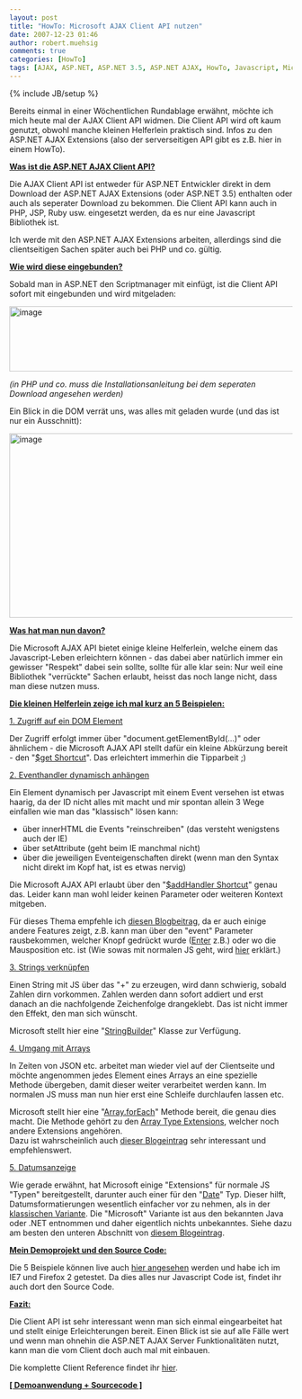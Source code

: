 ```yaml
---
layout: post
title: "HowTo: Microsoft AJAX Client API nutzen"
date: 2007-12-23 01:46
author: robert.muehsig
comments: true
categories: [HowTo]
tags: [AJAX, ASP.NET, ASP.NET 3.5, ASP.NET AJAX, HowTo, Javascript, Microsoft]
---
```

{% include JB/setup %}
<p>Bereits einmal in einer Wöchentlichen Rundablage erwähnt, möchte ich mich heute mal der AJAX Client API widmen. Die Client API wird oft kaum genutzt, obwohl manche kleinen Helferlein praktisch sind. Infos zu den ASP.NET AJAX Extensions (also der serverseitigen API gibt es z.B. hier in einem HowTo).</p> <p><strong><u>Was ist die ASP.NET AJAX Client API?</u></strong></p> <p>Die AJAX Client API ist entweder für ASP.NET Entwickler direkt in dem Download der ASP.NET AJAX Extensions (oder ASP.NET 3.5) enthalten oder auch als seperater Download zu bekommen. Die Client API kann auch in PHP, JSP, Ruby usw. eingesetzt werden, da es nur eine Javascript Bibliothek ist.</p> <p>Ich werde mit den ASP.NET AJAX Extensions arbeiten, allerdings sind die clientseitigen Sachen später auch bei PHP und co. gültig.</p> <p><strong><u>Wie wird diese eingebunden?</u></strong></p> <p>Sobald man in ASP.NET den Scriptmanager mit einfügt, ist die Client API sofort mit eingebunden und wird mitgeladen:</p> <p><a href="{{BASE_PATH}}/assets/wp-images/image191.png"><img style="border-top-width: 0px; border-left-width: 0px; border-bottom-width: 0px; border-right-width: 0px" height="116" alt="image" src="{{BASE_PATH}}/assets/wp-images/image-thumb170.png" width="538" border="0"></a> </p> <p><em>(in PHP und co. muss die Installationsanleitung bei dem seperaten Download angesehen werden)</em></p> <p>Ein Blick in die DOM verrät uns, was alles mit geladen wurde (und das ist nur ein Ausschnitt):</p> <p><a href="{{BASE_PATH}}/assets/wp-images/image192.png"><img style="border-top-width: 0px; border-left-width: 0px; border-bottom-width: 0px; border-right-width: 0px" height="328" alt="image" src="{{BASE_PATH}}/assets/wp-images/image-thumb171.png" width="545" border="0"></a> </p> <p><strong><u>Was hat man nun davon?</u></strong></p> <p> Die Microsoft AJAX API bietet einige kleine Helferlein, welche einem das Javascript-Leben erleichtern können - das dabei aber natürlich immer ein gewisser "Respekt" dabei sein sollte, sollte für alle klar sein: Nur weil eine Bibliothek "verrückte" Sachen erlaubt, heisst das noch lange nicht, dass man diese nutzen muss.</p> <p><strong><u>Die kleinen Helferlein zeige ich mal kurz an 5 Beispielen:</u></strong></p> <p><u>1. Zugriff auf ein DOM Element</u></p> <p>Der Zugriff erfolgt immer über "document.getElementById(...)" oder ähnlichem - die Microsoft AJAX API stellt dafür ein kleine Abkürzung bereit - den "<a href="http://asp.net/AJAX/Documentation/Live/ClientReference/Global/GetShortCutMethod.aspx" target="_blank">$get Shortcut</a>". Das erleichtert immerhin die Tipparbeit ;)</p> <p><u>2. Eventhandler dynamisch anhängen</u></p> <p>Ein Element dynamisch per Javascript mit einem Event versehen ist etwas haarig, da der ID nicht alles mit macht und mir spontan allein 3 Wege einfallen wie man das "klassisch" lösen kann:</p> <ul> <li>über innerHTML die Events "reinschreiben" (das versteht wenigstens auch der IE)</li> <li>über setAttribute (geht beim IE manchmal nicht)</li> <li>über die jeweiligen Eventeigenschaften direkt (wenn man den Syntax nicht direkt im Kopf hat, ist es etwas nervig)</li></ul> <p>Die Microsoft AJAX API erlaubt über den "<a href="http://asp.net/AJAX/Documentation/Live/ClientReference/Global/AddHandlerShortcutMethod.aspx" target="_blank">$addHandler Shortcut</a>" genau das. Leider kann man wohl leider keinen Parameter oder weiteren Kontext mitgeben.</p> <p>Für dieses Thema empfehle ich <a href="http://encosia.com/2007/11/15/exploring-one-of-ms-ajaxs-often-overlooked-features/" target="_blank">diesen Blogbeitrag</a>, da er auch einige andere Features zeigt, z.B. kann man über den "event" Parameter rausbekommen, welcher Knopf gedrückt wurde (<a href="http://asp.net/AJAX/Documentation/Live/ClientReference/Sys.UI/KeyEnum/default.aspx" target="_blank">Enter</a> z.B.) oder wo die Mausposition etc. ist (Wie sowas mit normalen JS geht, wird <a href="{{BASE_PATH}}/2007/11/27/howto-javascript-mouse-over-mousepositionen-fr-details/" target="_blank">hier</a> erklärt.)</p> <p><u>3. Strings verknüpfen</u></p> <p>Einen String mit JS über das "+" zu erzeugen, wird dann schwierig, sobald Zahlen dirn vorkommen. Zahlen werden dann sofort addiert und erst danach an die nachfolgende Zeichenfolge drangeklebt. Das ist nicht immer den Effekt, den man sich wünscht.</p> <p>Microsoft stellt hier eine "<a href="http://asp.net/AJAX/Documentation/Live/ClientReference/Sys/StringBuilderClass/default.aspx" target="_blank">StringBuilder</a>" Klasse zur Verfügung.</p> <p><u>4. Umgang mit Arrays</u></p> <p>In Zeiten von JSON etc. arbeitet man wieder viel auf der Clientseite und möchte angenommen jedes Element eines Arrays an eine spezielle Methode übergeben, damit dieser weiter verarbeitet werden kann. Im normalen JS muss man nun hier erst eine Schleife durchlaufen lassen etc.</p> <p>Microsoft stellt hier eine "<a href="http://asp.net/AJAX/Documentation/Live/ClientReference/Global/JavascriptTypeExtensions/arrayTypeExt/ArrayForEachFunc.aspx" target="_blank">Array.forEach</a>" Methode bereit, die genau dies macht. Die Methode gehört zu den <a href="http://asp.net/AJAX/Documentation/Live/ClientReference/Global/JavascriptTypeExtensions/arrayTypeExt/default.aspx" target="_blank">Array Type Extensions</a>, welcher noch andere Extensions angehören.<br>Dazu ist wahrscheinlich auch <a href="http://encosia.com/2007/12/04/work-smarter-ms-ajaxs-javascript-base-type-extensions/" target="_blank">dieser Blogeintrag</a> sehr interessant und empfehlenswert.</p> <p><u>5. Datumsanzeige</u></p> <p> Wie gerade erwähnt, hat Microsoft einige "Extensions" für normale JS "Typen" bereitgestellt, darunter auch einer für den "<a href="http://asp.net/AJAX/Documentation/Live/ClientReference/Global/JavascriptTypeExtensions/DateTypeExt/default.aspx" target="_blank">Date</a>" Typ. Dieser hilft, Datumsformatierungen wesentlich einfacher vor zu nehmen, als in der <a href="http://de.selfhtml.org/javascript/objekte/date.htm" target="_blank">klassischen Variante</a>. Die "Microsoft" Variante ist aus den bekannten Java oder .NET entnommen und daher eigentlich nichts unbekanntes. Siehe dazu am besten den unteren Abschnitt von <a href="http://encosia.com/2007/12/04/work-smarter-ms-ajaxs-javascript-base-type-extensions/" target="_blank">diesem Blogeintrag</a>.</p> <p><strong><u>Mein Demoprojekt und den Source Code:</u></strong></p> <p>Die 5 Beispiele können live auch <a href="http://code-developer.de/democode/msajaxclientapi/" target="_blank">hier angesehen</a> werden und habe ich im IE7 und Firefox 2 getestet. Da dies alles nur Javascript Code ist, findet ihr auch dort den Source Code.</p> <p><strong><u>Fazit:</u></strong></p> <p>Die Client API ist sehr interessant wenn man sich einmal eingearbeitet hat und stellt einige Erleichterungen bereit. Einen Blick ist sie auf alle Fälle wert und wenn man ohnehin die ASP.NET AJAX Server Funktionalitäten nutzt, kann man die vom Client doch auch mal mit einbauen.</p> <p>Die komplette Client Reference findet ihr <a href="http://asp.net/AJAX/Documentation/Live/ClientReference/default.aspx" target="_blank">hier</a>.</p> <p><strong><a href="http://code-developer.de/democode/msajaxclientapi/" target="_blank">[ Demoanwendung + Sourcecode ]</a></strong></p>
